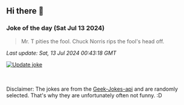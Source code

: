 ## Hi there 👋

### Joke of the day (Sat Jul 13 2024)
<!-- joke -->
>Mr. T pities the fool. Chuck Norris rips the fool's head off.
<!-- /joke -->

*Last update: Sat, 13 Jul 2024 00:43:18 GMT*

[![Update joke](https://github.com/nclskfm/nclskfm/actions/workflows/joke.yml/badge.svg)](https://github.com/nclskfm/nclskfm/actions/workflows/joke.yml)

<br><br>
Disclaimer: The jokes are from the [Geek-Jokes-api](https://github.com/sameerkumar18/geek-joke-api) and are randomly selected. That's why they are unfortunately often not funny. :D
